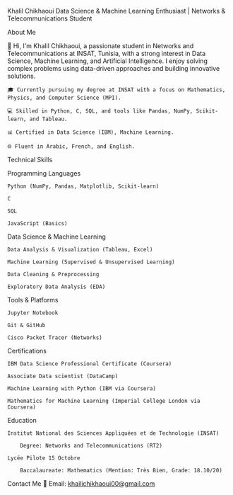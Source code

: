 Khalil Chikhaoui
Data Science & Machine Learning Enthusiast | Networks & Telecommunications Student

About Me

👋 Hi, I'm Khalil Chikhaoui, a passionate student in Networks and Telecommunications at INSAT, Tunisia, with a strong interest in Data Science, Machine Learning, and Artificial Intelligence. I enjoy solving complex problems using data-driven approaches and building innovative solutions.

    🎓 Currently pursuing my degree at INSAT with a focus on Mathematics, Physics, and Computer Science (MPI).

    💻 Skilled in Python, C, SQL, and tools like Pandas, NumPy, Scikit-learn, and Tableau.

    📊 Certified in Data Science (IBM), Machine Learning.

    🌐 Fluent in Arabic, French, and English.
Technical Skills

Programming Languages

    Python (NumPy, Pandas, Matplotlib, Scikit-learn)

    C

    SQL

    JavaScript (Basics)

Data Science & Machine Learning

    Data Analysis & Visualization (Tableau, Excel)

    Machine Learning (Supervised & Unsupervised Learning)

    Data Cleaning & Preprocessing

    Exploratory Data Analysis (EDA)
    
Tools & Platforms

    Jupyter Notebook

    Git & GitHub

    Cisco Packet Tracer (Networks)
    
Certifications

    IBM Data Science Professional Certificate (Coursera)

    Associate Data scientist (DataCamp)

    Machine Learning with Python (IBM via Coursera)

    Mathematics for Machine Learning (Imperial College London via Coursera)
Education

    Institut National des Sciences Appliquées et de Technologie (INSAT)

        Degree: Networks and Telecommunications (RT2)

    Lycée Pilote 15 Octobre

        Baccalaureate: Mathematics (Mention: Très Bien, Grade: 18.10/20)

Contact Me
📧 Email: khailichikhaoui00@gmail.com
  

